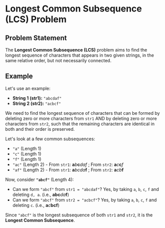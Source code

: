 # Longest Common Subsequence (LCS) Problem

## Problem Statement

The **Longest Common Subsequence (LCS)** problem aims to find the longest sequence of characters that appears in two given strings, in the same relative order, but not necessarily connected.

## Example

Let's use an example:

* **String 1 (str1):** `"abcdaf"`
* **String 2 (str2):** `"acbcf"`

We need to find the longest sequence of characters that can be formed by deleting zero or more characters from `str1` AND by deleting zero or more characters from `str2`, such that the remaining characters are identical in both and their order is preserved.

Let's look at a few common subsequences:

* `"a"` (Length 1)
* `"c"` (Length 1)
* `"f"` (Length 1)
* `"ac"` (Length 2) - From `str1`: **a**_b_**c**_daf_ ; From `str2`: **a**_c_**c**_f_
* `"af"` (Length 2) - From `str1`: **a**_bcda_**f** ; From `str2`: **a**_cb_**f**

Now, consider **`"abcf"`** (Length 4):
* Can we form `"abcf"` from `str1 = "abcdaf"`? Yes, by taking `a`, `b`, `c`, `f` and deleting `d, a`. (i.e., **abc**_da_**f**)
* Can we form `"abcf"` from `str2 = "acbcf"`? Yes, by taking `a`, `b`, `c`, `f` and deleting `c`. (i.e., **a**_c_**bcf**)

Since `"abcf"` is the longest subsequence of both `str1` and `str2`, it is the **Longest Common Subsequence**.